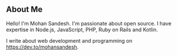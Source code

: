 ## About Me

Hello! I'm Mohan Sandesh. I'm passionate about open source. I have expertise in Node.js, JavaScript, PHP, Ruby on Rails and Kotlin.

I write about web development and programming on https://dev.to/mohansandesh.
